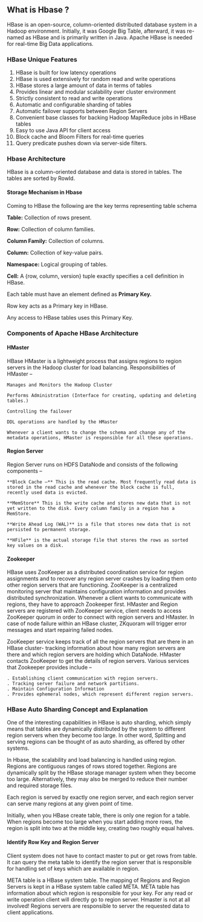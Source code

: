 ## What is Hbase ?

HBase is an open-source, column-oriented distributed database system in a Hadoop environment. Initially, it was Google Big Table, afterward, it was re-named as HBase and is primarily written in Java.  Apache HBase is needed for real-time Big Data applications.

### HBase Unique Features

1. HBase is built for low latency operations
2. HBase is used extensively for random read and write operations
3. HBase stores a large amount of data in terms of tables
4. Provides linear and modular scalability over cluster environment
5. Strictly consistent to read and write operations
6. Automatic and configurable sharding of tables
7. Automatic failover supports between Region Servers
8. Convenient base classes for backing Hadoop MapReduce jobs in HBase tables
9. Easy to use Java API for client access
10. Block cache and Bloom Filters for real-time queries
11. Query predicate pushes down via server-side filters.

### Hbase Architecture

HBase is a column-oriented database and data is stored in tables. The tables are sorted by RowId.

#### Storage Mechanism in Hbase

Coming to HBase the following are the key terms representing table schema

**Table:** Collection of rows present.

**Row:** Collection of column families.

**Column Family:** Collection of columns.

**Column:** Collection of key-value pairs.

**Namespace:** Logical grouping of tables.

**Cell:** A {row, column, version} tuple exactly specifies a cell definition in HBase.

Each table must have an element defined as **Primary Key.**

Row key acts as a Primary key in HBase.

Any access to HBase tables uses this Primary Key.

### Components of Apache HBase Architecture

#### HMaster

  HBase HMaster is a lightweight process that assigns regions to region servers in the Hadoop cluster for load balancing.     Responsibilities of HMaster –

    Manages and Monitors the Hadoop Cluster

    Performs Administration (Interface for creating, updating and deleting tables.)

    Controlling the failover

    DDL operations are handled by the HMaster

    Whenever a client wants to change the schema and change any of the metadata operations, HMaster is responsible for all these operations.

#### Region Server 

  Region Server runs on HDFS DataNode and consists of the following components –

    **Block Cache –** This is the read cache. Most frequently read data is stored in the read cache and whenever the block cache is full, recently used data is evicted.

    **MemStore** This is the write cache and stores new data that is not yet written to the disk. Every column family in a region has a MemStore.

    **Write Ahead Log (WAL)** is a file that stores new data that is not persisted to permanent storage.
  
    **HFile** is the actual storage file that stores the rows as sorted key values on a disk.

#### Zookeeper

  HBase uses ZooKeeper as a distributed coordination service for region assignments and to recover any region server crashes by loading them onto other region servers that are functioning. ZooKeeper is a centralized monitoring server that maintains configuration information and provides distributed synchronization. Whenever a client wants to communicate with regions, they have to approach Zookeeper first. HMaster and Region servers are registered with ZooKeeper service, client needs to access ZooKeeper quorum in order to connect with region servers and HMaster. In case of node failure within an HBase cluster, ZKquoram will trigger error messages and start repairing failed nodes.

  ZooKeeper service keeps track of all the region servers that are there in an HBase cluster- tracking information about how many region servers are there and which region servers are holding which DataNode. HMaster contacts ZooKeeper to get the details of region servers. Various services that Zookeeper provides include –

    . Establishing client communication with region servers.
    . Tracking server failure and network partitions.
    . Maintain Configuration Information
    . Provides ephemeral nodes, which represent different region servers.
    
    
### HBase Auto Sharding Concept and Explanation

One of the interesting capabilities in HBase is auto sharding, which simply means that tables are dynamically distributed by the system to different region servers when they become too large. In other word, Splitting and serving regions can be thought of as auto sharding, as offered by other systems.

In Hbase, the scalability and load balancing is handled using region. Regions are contiguous ranges of rows stored together. Regions are dynamically split by the HBase storage manager system when they become too large. Alternatively, they may also be merged to reduce their number and required storage files.

Each region is served by exactly one region server, and each region server can serve many regions at any given point of time.

Initially, when you HBase create table, there is only one region for a table. When regions become too large when you start adding more rows, the region is split into two at the middle key, creating two roughly equal halves.

  #### Identify Row Key and Region Server

   Client system does not have to contact master to put or get rows from table. It can query the meta table to identify the region server that is responsible for handling set of keys which are available in region.

  META table is a HBase system table. The mapping of Regions and Region Servers is kept in a HBase system table called META.  META table has information about which region is responsible for your key. For any read or write operation client will directly go to region server. Hmaster is not at all involved! Regions servers are responsible to server the requested data to client applications.



